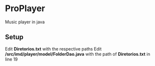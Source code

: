 # ProPlayer

Music player in java

## Setup

Edit **Diretorios.txt** with the respective paths
Edit **/src/imd/player/model/FolderDao.java** with the path of **Diretorios.txt** in line 19
